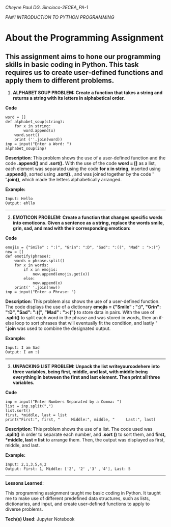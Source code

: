 _Cheyne Paul DG. Sincioco-2ECEA_PA-1_

_PA#1 INTRODUCTION TO PYTHON PROGRAMMING_

# __About the Programming Assignment__

This assignment aims to hone our programming skills in basic coding in Python. This task requires us to create user-defined functions and apply them to different problems. 
-------------------------------------------------------------------------------------------------------------------------------------------
1. __ALPHABET SOUP PROBLEM: Create a function that takes a string and returns a string with its letters in alphabetical order.__
   
__Code__
```
word = []
def alphabet_soup(string):
    for x in string:
        word.append(x) 
    word.sort()
    print (''.join(word))
inp = input("Enter a Word: ")
alphabet_soup(inp)
```
__Description__: This problem shows the use of a user-defined function and the code __.append()__ and __.sort().__ With the use of the code __word = []__ as a list, each element was separated using the code __for x in string__, inserted using __.append()__, sorted using __.sort().__, and  was joined together by the code __' '.join()__, which made the letters alphabetically arranged.

__Example:__
```
Input: Hello
Output: ehllo
```
-------------------------------------------------------------------------------------------------------------------------------------------
2. __EMOTICON PROBLEM: Create a function that changes specific words into emoticons. Given a sentence as a string, replace the words smile, grin, sad, and mad with their corresponding emoticon:__
   
__Code__
```
emojis = {"Smile" : ":)", "Grin": ":D", "Sad": ":((", "Mad" : ">:("}
new = []
def emotify(phrase):
    words = phrase.split()
    for x in words:
        if x in emojis:
            new.append(emojis.get(x))
        else:
            new.append(x)
    print(' '.join(new))
inp = input("Enter a Phrase: ")
```
__Description__: This problem also shows the use of a user-defined function. The code displays the use of a dictionary __emojis = {"Smile" : ":)", "Grin": ":D", "Sad": ":((", "Mad" : ">:("}__ to store data in pairs. With the use of __.split()__ to split each word in the phrase and was stored in words, then an  if-else loop to sort phrases that will eventually fit the condition, and lastly __' '.join__ was used to combine the designated output.

__Example:__
```
Input: I am Sad
Output: I am :(
```
-------------------------------------------------------------------------------------------------------------------------------------------
3. __UNPACKING LIST PROBLEM: Unpack the list writeyourcodehere into three variables, being first, middle, and last, with middle being everything in between the first and last element. Then print all three variables.__

__Code__
```
inp = input("Enter Numbers Separated by a Comma: ")
list = inp.split(",")
list.sort()
first, *middle, last = list
print("First:", first, "     Middle:", middle, "     Last:", last)
```
__Description__: This problem shows the use of a list. The code used was __.split()__ in order to separate each number, and __.sort ()__ to sort them, and __first, *middle, last = list__ to arrange them. Then, the output  was displayed as first, middle, and last. 

__Example:__
```
Input: 2,1,3,5,4,2
Output: First: 1, Middle: ['2', '2' ,'3' ,'4'], Last: 5
```
-------------------------------------------------------------------------------------------------------------------------------------------
__Lessons Learned__:

This programming assignment taught me basic coding in Python. It taught me to make use of different predefined data structures, such as lists, dictionaries, and input, and create user-defined functions to apply to diverse problems.

__Tech(s) Used__: Jupyter Notebook
